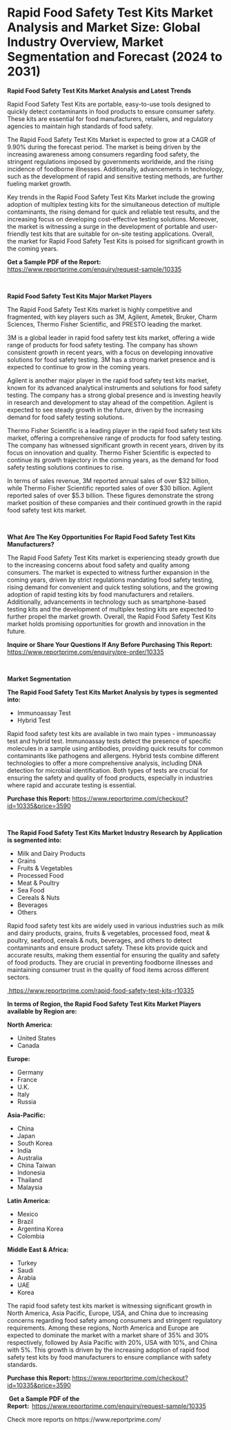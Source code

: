 <p><h1>Rapid Food Safety Test Kits Market Analysis and Market Size: Global Industry Overview, Market Segmentation and Forecast (2024 to 2031)</h1></p><p><strong>Rapid Food Safety Test Kits Market Analysis and Latest Trends</strong></p>
<p><p>Rapid Food Safety Test Kits are portable, easy-to-use tools designed to quickly detect contaminants in food products to ensure consumer safety. These kits are essential for food manufacturers, retailers, and regulatory agencies to maintain high standards of food safety.</p><p>The Rapid Food Safety Test Kits Market is expected to grow at a CAGR of 9.90% during the forecast period. The market is being driven by the increasing awareness among consumers regarding food safety, the stringent regulations imposed by governments worldwide, and the rising incidence of foodborne illnesses. Additionally, advancements in technology, such as the development of rapid and sensitive testing methods, are further fueling market growth.</p><p>Key trends in the Rapid Food Safety Test Kits Market include the growing adoption of multiplex testing kits for the simultaneous detection of multiple contaminants, the rising demand for quick and reliable test results, and the increasing focus on developing cost-effective testing solutions. Moreover, the market is witnessing a surge in the development of portable and user-friendly test kits that are suitable for on-site testing applications. Overall, the market for Rapid Food Safety Test Kits is poised for significant growth in the coming years.</p></p>
<p><strong>Get a Sample PDF of the Report:&nbsp;</strong> <a href="https://www.reportprime.com/enquiry/request-sample/10335">https://www.reportprime.com/enquiry/request-sample/10335</a></p>
<p>&nbsp;</p>
<p><strong>Rapid Food Safety Test Kits Major Market Players</strong></p>
<p><p>The Rapid Food Safety Test Kits market is highly competitive and fragmented, with key players such as 3M, Agilent, Ametek, Bruker, Charm Sciences, Thermo Fisher Scientific, and PRESTO leading the market. </p><p>3M is a global leader in rapid food safety test kits market, offering a wide range of products for food safety testing. The company has shown consistent growth in recent years, with a focus on developing innovative solutions for food safety testing. 3M has a strong market presence and is expected to continue to grow in the coming years.</p><p>Agilent is another major player in the rapid food safety test kits market, known for its advanced analytical instruments and solutions for food safety testing. The company has a strong global presence and is investing heavily in research and development to stay ahead of the competition. Agilent is expected to see steady growth in the future, driven by the increasing demand for food safety testing solutions.</p><p>Thermo Fisher Scientific is a leading player in the rapid food safety test kits market, offering a comprehensive range of products for food safety testing. The company has witnessed significant growth in recent years, driven by its focus on innovation and quality. Thermo Fisher Scientific is expected to continue its growth trajectory in the coming years, as the demand for food safety testing solutions continues to rise.</p><p>In terms of sales revenue, 3M reported annual sales of over $32 billion, while Thermo Fisher Scientific reported sales of over $30 billion. Agilent reported sales of over $5.3 billion. These figures demonstrate the strong market position of these companies and their continued growth in the rapid food safety test kits market.</p></p>
<p>&nbsp;</p>
<p><strong>What Are The Key Opportunities For Rapid Food Safety Test Kits Manufacturers?</strong></p>
<p><p>The Rapid Food Safety Test Kits market is experiencing steady growth due to the increasing concerns about food safety and quality among consumers. The market is expected to witness further expansion in the coming years, driven by strict regulations mandating food safety testing, rising demand for convenient and quick testing solutions, and the growing adoption of rapid testing kits by food manufacturers and retailers. Additionally, advancements in technology such as smartphone-based testing kits and the development of multiplex testing kits are expected to further propel the market growth. Overall, the Rapid Food Safety Test Kits market holds promising opportunities for growth and innovation in the future.</p></p>
<p><strong>Inquire or Share Your Questions If Any Before Purchasing This Report:</strong> <a href="https://www.reportprime.com/enquiry/pre-order/10335">https://www.reportprime.com/enquiry/pre-order/10335</a></p>
<p>&nbsp;</p>
<p><strong>Market Segmentation</strong></p>
<p><strong>The Rapid Food Safety Test Kits Market Analysis by types is segmented into:</strong></p>
<p><ul><li>Immunoassay Test</li><li>Hybrid Test</li></ul></p>
<p><p>Rapid food safety test kits are available in two main types - immunoassay test and hybrid test. Immunoassay tests detect the presence of specific molecules in a sample using antibodies, providing quick results for common contaminants like pathogens and allergens. Hybrid tests combine different technologies to offer a more comprehensive analysis, including DNA detection for microbial identification. Both types of tests are crucial for ensuring the safety and quality of food products, especially in industries where rapid and accurate testing is essential.</p></p>
<p><strong>Purchase this Report:&nbsp;</strong><a href="https://www.reportprime.com/checkout?id=10335&price=3590">https://www.reportprime.com/checkout?id=10335&price=3590</a></p>
<p>&nbsp;</p>
<p><strong>The Rapid Food Safety Test Kits Market Industry Research by Application is segmented into:</strong></p>
<p><ul><li>Milk and Dairy Products</li><li>Grains</li><li>Fruits & Vegetables</li><li>Processed Food</li><li>Meat & Poultry</li><li>Sea Food</li><li>Cereals & Nuts</li><li>Beverages</li><li>Others</li></ul></p>
<p><p>Rapid food safety test kits are widely used in various industries such as milk and dairy products, grains, fruits & vegetables, processed food, meat & poultry, seafood, cereals & nuts, beverages, and others to detect contaminants and ensure product safety. These kits provide quick and accurate results, making them essential for ensuring the quality and safety of food products. They are crucial in preventing foodborne illnesses and maintaining consumer trust in the quality of food items across different sectors.</p></p>
<p><a href="https://www.reportprime.com/rapid-food-safety-test-kits-r10335">&nbsp;https://www.reportprime.com/rapid-food-safety-test-kits-r10335</a></p>
<p><strong>In terms of Region, the Rapid Food Safety Test Kits Market Players available by Region are:</strong></p>
<p>
    <p> <strong> North America: </strong>
        <ul>
            <li>United States</li>
            <li>Canada</li>
        </ul>
        </p> 
    <p> <strong> Europe: </strong>
        <ul>
            <li>Germany</li>
            <li>France</li>
            <li>U.K.</li>
            <li>Italy</li>
            <li>Russia</li>
        </ul>
        </p> 
    <p> <strong> Asia-Pacific: </strong>
        <ul>
            <li>China</li>
            <li>Japan</li>
            <li>South Korea</li>
            <li>India</li>
            <li>Australia</li>
            <li>China Taiwan</li>
            <li>Indonesia</li>
            <li>Thailand</li>
            <li>Malaysia</li>
        </ul>
        </p> 
    <p> <strong> Latin America: </strong>
        <ul>
            <li>Mexico</li>
            <li>Brazil</li>
            <li>Argentina Korea</li>
            <li>Colombia</li>
        </ul>
        </p> 
    <p> <strong> Middle East & Africa: </strong>
        <ul>
            <li>Turkey</li>
            <li>Saudi</li>
            <li>Arabia</li>
            <li>UAE</li>
            <li>Korea</li>
        </ul>
    </p>
    </p>
<p><p>The rapid food safety test kits market is witnessing significant growth in North America, Asia Pacific, Europe, USA, and China due to increasing concerns regarding food safety among consumers and stringent regulatory requirements. Among these regions, North America and Europe are expected to dominate the market with a market share of 35% and 30% respectively, followed by Asia Pacific with 20%, USA with 10%, and China with 5%. This growth is driven by the increasing adoption of rapid food safety test kits by food manufacturers to ensure compliance with safety standards.</p></p>
<p><strong>Purchase this Report: </strong><a href="https://www.reportprime.com/checkout?id=10335&price=3590">https://www.reportprime.com/checkout?id=10335&price=3590</a></p>
<p>&nbsp;<strong>Get a Sample PDF of the Report:&nbsp;&nbsp;</strong><a href="https://www.reportprime.com/enquiry/request-sample/10335">https://www.reportprime.com/enquiry/request-sample/10335</a></p>
<p><strong></strong></p>
<p>Check more reports on https://www.reportprime.com/</p>